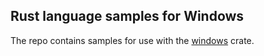 ## Rust language samples for Windows

The repo contains samples for use with the [windows](https://github.com/microsoft/windows-rs) crate.
